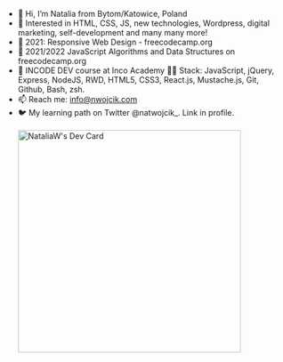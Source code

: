 - 👋 Hi, I’m Natalia from Bytom/Katowice, Poland
- 👀 Interested in HTML, CSS, JS, new technologies, Wordpress, digital marketing, self-development and many many more!
- 🌱 2021: Responsive Web Design - freecodecamp.org 
- 🌱 2021/2022 JavaScript Algorithms and Data Structures on freecodecamp.org
- 🌱 INCODE DEV course at Inco Academy 🧑‍💻 Stack: JavaScript, jQuery, Express, NodeJS, RWD, HTML5, CSS3, React.js, Mustache.js, Git, Github, Bash, zsh.
- 📫 Reach me: info@nwojcik.com
- 🐦 My learning path on Twitter @natwojcik_. Link in profile. <br><br>
<a href="https://app.daily.dev/natwoj"><img src="https://api.daily.dev/devcards/b990075c43bf44d5afddd86109175b71.png?r=fva" width="400" alt="NataliaW's Dev Card"/></a>
